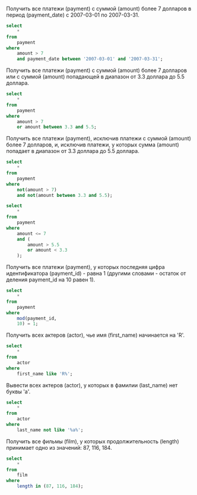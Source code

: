 Получить все платежи (payment) с суммой (amount) более 7 долларов в период (payment_date) с 2007-03-01 по 2007-03-31.
```sql
select
	*
from
	payment
where
	amount > 7
	and payment_date between '2007-03-01' and '2007-03-31';
```


Получить все платежи (payment) c суммой (amount) более 7 долларов или с суммой (amount) попадающей в диапазон от 3.3 доллара до 5.5 доллара.
```sql
select
	*
from
	payment
where
	amount > 7
	or amount between 3.3 and 5.5;
```


Получить все платежи (payment), исключив платежи с суммой (amount) более 7 долларов, и, исключив платежи, у которых сумма (amount) попадает в диапазон от 3.3 доллара до 5.5 доллара.
```sql
select
	*
from
	payment
where
	not(amount > 7)
	and not(amount between 3.3 and 5.5);
```

```sql
select
	*
from
	payment
where
	amount <= 7
	and (
		amount > 5.5
		or amount < 3.3
	);
```

Получить все платежи (payment), у которых последняя цифра идентификатора (payment_id) - равна 1 (другими словами - остаток от деления payment_id на 10 равен 1). 
```sql
select
	*
from
	payment
where
	mod(payment_id,
	10) = 1;
```

Получить всех актеров (actor), чье имя (first_name) начинается на 'R'.
```sql
select
	*
from
	actor
where
	first_name like 'R%';
```

Вывести всех актеров (actor), у которых в фамилии (last_name) нет буквы 'a'.
```sql
select
	*
from
	actor
where
	last_name not like '%a%';
```

Получить все фильмы (film), у которых продолжительность (length) принимает одно из значений: 87, 116, 184.
```sql
select
	*
from
	film
where
	length in (87, 116, 184);
```
